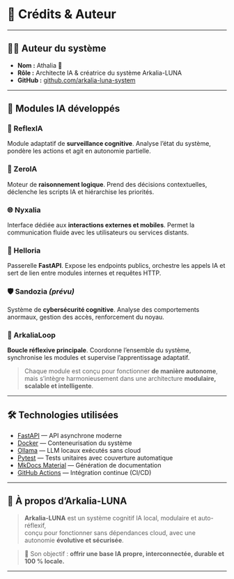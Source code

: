 # 🧾 Crédits & Auteur

---

## 👩‍💻 Auteur du système

- **Nom :** Athalia 🌙  
- **Rôle :** Architecte IA & créatrice du système Arkalia-LUNA  
- **GitHub :** [github.com/arkalia-luna-system](https://github.com/arkalia-luna-system)

---

## 🤖 Modules IA développés

### 🔁 ReflexIA  
Module adaptatif de **surveillance cognitive**. Analyse l’état du système, pondère les actions et agit en autonomie partielle.

### 🧠 ZeroIA  
Moteur de **raisonnement logique**. Prend des décisions contextuelles, déclenche les scripts IA et hiérarchise les priorités.

### 🌐 Nyxalia  
Interface dédiée aux **interactions externes et mobiles**. Permet la communication fluide avec les utilisateurs ou services distants.

### 🔎 Helloria  
Passerelle **FastAPI**. Expose les endpoints publics, orchestre les appels IA et sert de lien entre modules internes et requêtes HTTP.

### 🛡️ Sandozia *(prévu)*  
Système de **cybersécurité cognitive**. Analyse des comportements anormaux, gestion des accès, renforcement du noyau.

### 🧬 ArkaliaLoop  
**Boucle réflexive principale**. Coordonne l’ensemble du système, synchronise les modules et supervise l’apprentissage adaptatif.

> Chaque module est conçu pour fonctionner **de manière autonome**, mais s’intègre harmonieusement dans une architecture **modulaire, scalable et intelligente**.

---

## 🛠️ Technologies utilisées

- [FastAPI](https://fastapi.tiangolo.com/) — API asynchrone moderne
- [Docker](https://www.docker.com/) — Conteneurisation du système
- [Ollama](https://ollama.com/) — LLM locaux exécutés sans cloud
- [Pytest](https://docs.pytest.org/) — Tests unitaires avec couverture automatique
- [MkDocs Material](https://squidfunk.github.io/mkdocs-material/) — Génération de documentation
- [GitHub Actions](https://github.com/features/actions) — Intégration continue (CI/CD)

---

## 🧭 À propos d’Arkalia-LUNA

> **Arkalia-LUNA** est un système cognitif IA local, modulaire et auto-réflexif,  
> conçu pour fonctionner sans dépendances cloud, avec une autonomie **évolutive et sécurisée**.

> 🎯 Son objectif : **offrir une base IA propre, interconnectée, durable et 100 % locale.**

---